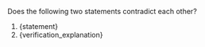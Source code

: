 Does the following two statements contradict each other? 

1. {statement}
2. {verification_explanation}
